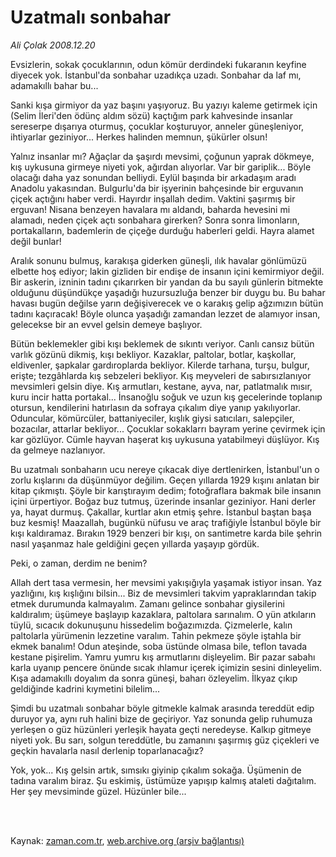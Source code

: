 # Uzatmalı sonbahar

*Ali Çolak 2008.12.20*

<td class="columnist-detail">
<p>Evsizlerin, sokak çocuklarının, odun kömür derdindeki fukaranın keyfine diyecek yok. İstanbul'da sonbahar uzadıkça uzadı. Sonbahar da laf mı, adamakıllı bahar bu...</p>
<p>
<div id="haberMetinDiv">
<p>Sanki kışa girmiyor da yaz başını yaşıyoruz. Bu yazıyı kaleme getirmek için (Selim İleri'den ödünç aldım sözü) kaçtığım park kahvesinde insanlar sereserpe dışarıya oturmuş, çocuklar koşturuyor, anneler güneşleniyor, ihtiyarlar geziniyor... Herkes halinden memnun, şükürler olsun! 
<p>Yalnız insanlar mı? Ağaçlar da şaşırdı mevsimi, çoğunun yaprak dökmeye, kış uykusuna girmeye niyeti yok, ağırdan alıyorlar. Var bir gariplik... Böyle olacağı daha yaz sonundan belliydi. Eylül başında bir arkadaşım aradı Anadolu yakasından. Bulgurlu'da bir işyerinin bahçesinde bir erguvanın çiçek açtığını haber verdi. Hayırdır inşallah dedim. Vaktini şaşırmış bir erguvan! Nisana benzeyen havalara mı aldandı, baharda hevesini mi alamadı, neden çiçek açtı sonbahara girerken? Sonra sonra limonların, portakalların, bademlerin de çiçeğe durduğu haberleri geldi. Hayra alamet değil bunlar!
<p>Aralık sonunu bulmuş, karakışa giderken güneşli, ılık havalar gönlümüzü elbette hoş ediyor; lakin gizliden bir endişe de insanın içini kemirmiyor değil. Bir askerin, izninin tadını çıkarırken bir yandan da bu sayılı günlerin bitmekte olduğunu düşündükçe yaşadığı huzursuzluğa benzer bir duygu bu. Bu bahar havası bugün değilse yarın değişiverecek ve o karakış gelip ağzımızın bütün tadını kaçıracak! Böyle olunca yaşadığı zamandan lezzet de alamıyor insan, gelecekse bir an evvel gelsin demeye başlıyor.
<p>Bütün beklemekler gibi kışı beklemek de sıkıntı veriyor. Canlı cansız bütün varlık gözünü dikmiş, kışı bekliyor. Kazaklar, paltolar, botlar, kaşkollar, eldivenler, şapkalar gardıroplarda bekliyor. Kilerde tarhana, turşu, bulgur, erişte; tezgâhlarda kış sebzeleri bekliyor. Kış meyveleri de sabırsızlanıyor mevsimleri gelsin diye. Kış armutları, kestane, ayva, nar, patlatmalık mısır, kuru incir hatta portakal... İnsanoğlu soğuk ve uzun kış gecelerinde toplanıp otursun, kendilerini hatırlasın da sofraya çıkalım diye yanıp yakılıyorlar. Oduncular, kömürcüler, battaniyeciler, kışlık giysi satıcıları, salepçiler, bozacılar, attarlar bekliyor... Çocuklar sokaklarrı bayram yerine çevirmek için kar gözlüyor. Cümle hayvan haşerat kış uykusuna yatabilmeyi düşlüyor. Kış da gelmeye nazlanıyor.
<p>Bu uzatmalı sonbaharın ucu nereye çıkacak diye dertlenirken, İstanbul'un o zorlu kışlarını da düşünmüyor değilim. Geçen yıllarda 1929 kışını anlatan bir kitap çıkmıştı. Şöyle bir karıştırayım dedim; fotoğraflara bakmak bile insanın içini ürpertiyor. Boğaz buz tutmuş, üzerinde insanlar geziniyor. Hani derler ya, hayat durmuş. Çakallar, kurtlar akın etmiş şehre. İstanbul baştan başa buz kesmiş! Maazallah, bugünkü nüfusu ve araç trafiğiyle İstanbul böyle bir kışı kaldıramaz. Bırakın 1929 benzeri bir kışı, on santimetre karda bile şehrin nasıl yaşanmaz hale geldiğini geçen yıllarda yaşayıp gördük.
<p>Peki, o zaman, derdim ne benim?
<p>Allah dert tasa vermesin, her mevsimi yakışığıyla yaşamak istiyor insan. Yaz yazlığını, kış kışlığını bilsin... Biz de mevsimleri takvim yapraklarından takip etmek durumunda kalmayalım. Zamanı gelince sonbahar giysilerini kaldıralım; üşümeye başlayıp kazaklara, paltolara sarınalım. O yün atkıların tüylü, sıcacık dokunuşunu hissedelim boğazımızda. Çizmelerle, kalın paltolarla yürümenin lezzetine varalım. Tahin pekmeze şöyle iştahla bir ekmek banalım! Odun ateşinde, soba üstünde olmasa bile, teflon tavada kestane pişirelim. Yamru yumru kış armutlarını dişleyelim. Bir pazar sabahı karla uyanıp pencere önünde sıcak ıhlamur içerek içimizin sesini dinleyelim. Kışa adamakıllı doyalım da sonra güneşi, baharı özleyelim. İlkyaz çıkıp geldiğinde kadrini kıymetini bilelim...
<p>Şimdi bu uzatmalı sonbahar böyle gitmekle kalmak arasında tereddüt edip duruyor ya, aynı ruh halini bize de geçiriyor. Yaz sonunda gelip ruhumuza yerleşen o güz hüzünleri yerleşik hayata geçti neredeyse. Kalkıp gitmeye niyeti yok. Bu sarı, solgun tereddütle, bu zamanını şaşırmış güz çiçekleri ve geçkin havalarla nasıl derlenip toparlanacağız?
<p>Yok, yok... Kış gelsin artık, sımsıkı giyinip çıkalım sokağa. Üşümenin de tadına varalım biraz. Şu eskimiş, üstümüze yapışıp kalmış ataleti dağıtalım. Her şey mevsiminde güzel. Hüzünler bile... </p></p></p></p></p></p></p></p></p></div>
</p>


<p><br>
		 </br></p></td>

Kaynak: [zaman.com.tr](http://zaman.com.tr/yazar.do?yazino=772206), [web.archive.org (arşiv bağlantısı)](http://web.archive.org/web/20120314015106/http://www.zaman.com.tr:80/yazar.do?yazino=772206)
